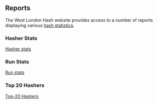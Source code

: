 


## Reports
The West London Hash website provides access to a number of reports displaying various [hash statistics](https://westlondonhash.com/hash-stats/).

### Hasher Stats
[Hasher stats](https://westlondonhash.com/hash-stats/hasher-stats/)

### Run Stats
[Run stats](https://westlondonhash.com/hash-stats/run-stats/)

### Top 20 Hashers
[Top-20 Hashers](https://westlondonhash.com/hash-stats/top-20-hashers/)
<!--stackedit_data:
eyJoaXN0b3J5IjpbMTUxMzYzMzg4MywtMjAyMjAwNjYyMywyNT
kzOTg4NjQsLTExNDAyNzYwODNdfQ==
-->